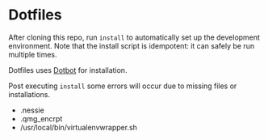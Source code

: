 Dotfiles
========

After cloning this repo, run `install` to automatically set up the development
environment. Note that the install script is idempotent: it can safely be run
multiple times.

Dotfiles uses [Dotbot][dotbot] for installation.

Post executing `install` some errors will occur due to missing files or installations.
* .nessie
* .qmg_encrpt
* /usr/local/bin/virtualenvwrapper.sh


[dotbot]: https://github.com/anishathalye/dotbot
[license]: LICENSE.md

